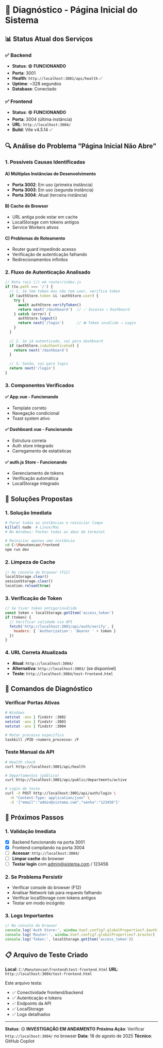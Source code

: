 # 🔧 Diagnóstico - Página Inicial do Sistema

## 📊 **Status Atual dos Serviços**

### ✅ **Backend**
- **Status**: 🟢 **FUNCIONANDO**
- **Porta**: 3001
- **Health**: `http://localhost:3001/api/health` ✅
- **Uptime**: ~328 segundos
- **Database**: Conectado

### ✅ **Frontend**
- **Status**: 🟢 **FUNCIONANDO**
- **Porta**: 3004 (última instância)
- **URL**: `http://localhost:3004/`
- **Build**: Vite v4.5.14 ✅

## 🔍 **Análise do Problema "Página Inicial Não Abre"**

### **1. Possíveis Causas Identificadas**

#### **A) Múltiplas Instâncias de Desenvolvimento**
- **Porta 3002**: Em uso (primeira instância)
- **Porta 3003**: Em uso (segunda instância)  
- **Porta 3004**: Atual (terceira instância)

#### **B) Cache de Browser**
- URL antiga pode estar em cache
- LocalStorage com tokens antigos
- Service Workers ativos

#### **C) Problemas de Roteamento**
- Router guard impedindo acesso
- Verificação de autenticação falhando
- Redirecionamentos infinitos

### **2. Fluxo de Autenticação Analisado**

```javascript
// Rota raiz (/) em router/index.js
if (to.path === '/') {
  // 1. Se tem token mas não tem user, verifica token
  if (authStore.token && !authStore.user) {
    try {
      await authStore.verifyToken()
      return next('/dashboard')  // ✅ Sucesso → Dashboard
    } catch (error) {
      authStore.logout()
      return next('/login')      // ❌ Token inválido → Login
    }
  }
  
  // 2. Se já autenticado, vai para dashboard
  if (authStore.isAuthenticated) {
    return next('/dashboard')
  }
  
  // 3. Senão, vai para login
  return next('/login')
}
```

### **3. Componentes Verificados**

#### **✅ App.vue** - Funcionando
- Template correto
- Navegação condicional
- Toast system ativo

#### **✅ Dashboard.vue** - Funcionando  
- Estrutura correta
- Auth store integrado
- Carregamento de estatísticas

#### **✅ auth.js Store** - Funcionando
- Gerenciamento de tokens
- Verificação automática
- LocalStorage integrado

## 🎯 **Soluções Propostas**

### **1. Solução Imediata**
```bash
# Parar todas as instâncias e reiniciar limpo
killall node  # Linux/Mac
# No Windows: Fechar todas as abas de terminal

# Reiniciar apenas uma instância
cd C:\Manutencao\frontend
npm run dev
```

### **2. Limpeza de Cache**
```javascript
// No console do browser (F12)
localStorage.clear()
sessionStorage.clear()
location.reload(true)
```

### **3. Verificação de Token**
```javascript
// Se tiver token antigo/inválido
const token = localStorage.getItem('access_token')
if (token) {
  // Verificar validade via API
  fetch('http://localhost:3001/api/auth/verify', {
    headers: { 'Authorization': 'Bearer ' + token }
  })
}
```

### **4. URL Correta Atualizada**
- **Atual**: `http://localhost:3004/`
- **Alternativa**: `http://localhost:3003/` (se disponível)
- **Teste**: `http://localhost:3004/test-frontend.html`

## 🔧 **Comandos de Diagnóstico**

### **Verificar Portas Ativas**
```bash
# Windows
netstat -ano | findstr :3002
netstat -ano | findstr :3003
netstat -ano | findstr :3004

# Matar processo específico
taskkill /PID <numero_processo> /F
```

### **Teste Manual da API**
```bash
# Health check
curl http://localhost:3001/api/health

# Departamentos (público)
curl http://localhost:3001/api/public/departments/active

# Login de teste
curl -X POST http://localhost:3001/api/auth/login \
  -H "Content-Type: application/json" \
  -d '{"email":"admin@sistema.com","senha":"123456"}'
```

## 🚀 **Próximos Passos**

### **1. Validação Imediata**
- [x] Backend funcionando na porta 3001
- [x] Frontend compilando na porta 3004
- [ ] **Acessar**: `http://localhost:3004/`
- [ ] **Limpar cache** do browser
- [ ] **Testar login** com admin@sistema.com / 123456

### **2. Se Problema Persistir**
- Verificar console do browser (F12)
- Analisar Network tab para requests falhando
- Verificar localStorage com tokens antigos
- Testar em modo incógnito

### **3. Logs Importantes**
```javascript
// No console do browser
console.log('Auth Store:', window.Vue?.config?.globalProperties?.$auth)
console.log('Router:', window.Vue?.config?.globalProperties?.$router)
console.log('Token:', localStorage.getItem('access_token'))
```

## 📋 **Arquivo de Teste Criado**

**Local**: `C:\Manutencao\frontend\test-frontend.html`
**URL**: `http://localhost:3004/test-frontend.html`

Este arquivo testa:
- ✅ Conectividade frontend/backend
- ✅ Autenticação e tokens
- ✅ Endpoints da API
- ✅ LocalStorage
- ✅ Logs detalhados

---

**Status**: 🟡 **INVESTIGAÇÃO EM ANDAMENTO**
**Próxima Ação**: Verificar `http://localhost:3004/` no browser
**Data**: 18 de agosto de 2025
**Técnico**: GitHub Copilot